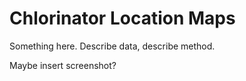 # Chlorinator Location Maps

Something here.
Describe data, describe method.

Maybe insert screenshot?
